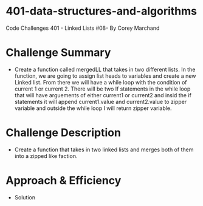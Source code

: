 # 401-data-structures-and-algorithms
Code Challenges 401 - Linked Lists #08- By Corey Marchand

# Challenge Summary
* Create a function called mergedLL that takes in two different lists.  In the function, we are going to assign list heads to variables and create a new Linked list.  From there we will have a while loop with the condition of current 1 or current 2.  There will be two If statements in the while loop that will have arguements of either current1 or current2 and insid the if statements it will append current1.value and current2.value to zipper variable and outside the while loop I will return zipper variable. 

# Challenge Description
* Create a function that takes in two linked lists and merges both of them into a zipped like faction.

# Approach & Efficiency
* Solution
